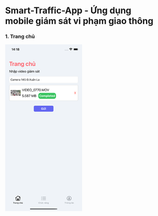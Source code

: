 # Smart-Traffic-App -  Ứng dụng mobile giám sát vi phạm giao thông

### 1. Trang chủ
<img src="https://github.com/TaiTau/Smart-Traffic-App/blob/main/English/Resources/Assets.xcassets/Image%201.imageset/Image.png" alt="home_page" width="250" />
